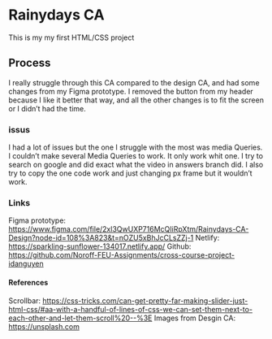 # Rainydays CA

This is my my first HTML/CSS project

## Process
I really struggle through this CA compared to the design CA, and had some changes from my Figma prototype. I removed the button from my header because I like it better that way, and all the other changes is to fit the screen or I didn’t had the time. 

### issus
I had a lot of issues but the one I struggle with the most was media Queries. I couldn’t make several Media Queries to work. It only work whit one. I try to search on google and did exact what the video in answers branch did. I also try to copy the one code work and just changing px frame but it wouldn’t work.  

### Links 
Figma prototype: https://www.figma.com/file/2xl3QwUXP716McQIiRpXtm/Rainydays-CA-Design?node-id=108%3A823&t=nOZU5xBhJcCLsZZj-1
Netlify: https://sparkling-sunflower-134017.netlify.app/
Github: https://github.com/Noroff-FEU-Assignments/cross-course-project-idanguyen

#### References
Scrollbar: https://css-tricks.com/can-get-pretty-far-making-slider-just-html-css/#aa-with-a-handful-of-lines-of-css-we-can-set-them-next-to-each-other-and-let-them-scroll%20--%3E
Images from Desgin CA:   https://unsplash.com
